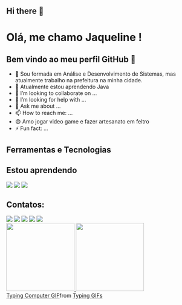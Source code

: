 ## Hi there 👋

<!--
**jaquelinejanussi/jaquelinejanussi** is a ✨ _special_ ✨ repository because its `README.md` (this file) appears on your GitHub profile.

Here are some ideas to get you started:

- 🔭 I’m currently working on ...
- 🌱 I’m currently learning ...
- 👯 I’m looking to collaborate on ...
- 🤔 I’m looking for help with ...
- 💬 Ask me about ...
- 📫 How to reach me: ...
- 😄 Pronouns: ...
- ⚡ Fun fact: ...
-->
# Olá, me chamo Jaqueline ! 
## Bem vindo ao meu perfil GitHub 👋

- 🔭 Sou formada em Análise e Desenvolvimento de Sistemas, mas atualmente trabalho na prefeitura na minha cidade.
- 🌱 Atualmente estou aprendendo Java
- 👯 I’m looking to collaborate on ...
- 🤔 I’m looking for help with ...
- 💬 Ask me about ...
- 📫 How to reach me: ...
- 😄 Amo jogar video game e fazer artesanato em feltro
- ⚡ Fun fact: ...

## Ferramentas e Tecnologias

## Estou aprendendo
 <div>
   <img src="https://img.shields.io/badge/HTML-239120?style=for-the-badge&logo=html5&logoColor=white">
   <img src="https://img.shields.io/badge/CSS-239120?&style=for-the-badge&logo=css3&logoColor=white">
   <img src="https://img.shields.io/badge/JavaScript-F7DF1E?style=for-the-badge&logo=javascript&logoColor=black">
 </div>

## Contatos:

<div>
<a href="https://www.youtube.com/seu-canal-youtube-aqui" target="_blank"><img loading="lazy" src="https://img.shields.io/badge/YouTube-FF0000?style=for-the-badge&logo=youtube&logoColor=white" target="_blank"></a>
<a href="https://instagram.com/seu-usuário-instagram-aqui" target="_blank"><img loading="lazy" src="https://img.shields.io/badge/-Instagram-%23E4405F?style=for-the-badge&logo=instagram&logoColor=white" target="_blank"></a>
<a href="https://www.twitch.tv/seu-usuário-aqui" target="_blank"><img loading="lazy" src="https://img.shields.io/badge/Twitch-9146FF?style=for-the-badge&logo=twitch&logoColor=white" target="_blank"></a>
<a href = "mailto:contato@seu-usuário-aqui"><img loading="lazy" src="https://img.shields.io/badge/Gmail-D14836?style=for-the-badge&logo=gmail&logoColor=white" target="_blank"></a>
<a href="https://www.linkedin.com/in/seu-usuário-linkedln-aqui" target="_blank"><img loading="lazy" src="https://img.shields.io/badge/-LinkedIn-%230077B5?style=for-the-badge&logo=linkedin&logoColor=white" target="_blank"></a>   
</div>

<div>
<a href="https://github.com/jaquelinejanussi">
<img loading="lazy" height="180em" src="https://github-readme-stats.vercel.app/api/top-langs/?username=seu-usuário-aqui&layout=compact&langs_count=7&theme=dracula"/>
<img loading="lazy" height="180em" src="https://github-readme-stats.vercel.app/api?username=seu-usuário-aqui&show_icons=true&theme=dracula&include_all_commits=true&count_private=true"/>
</div>

<div class="tenor-gif-embed" data-postid="14375202" data-share-method="host" data-aspect-ratio="1.78571" data-width="100%"><a href="https://tenor.com/view/typing-computer-searching-working-work-gif-14375202">Typing Computer GIF</a>from <a href="https://tenor.com/search/typing-gifs">Typing GIFs</a></div> <script type="text/javascript" async src="https://tenor.com/embed.js"></script>
